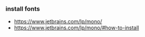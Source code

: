 ### install fonts
- https://www.jetbrains.com/lp/mono/
- https://www.jetbrains.com/lp/mono/#how-to-install
